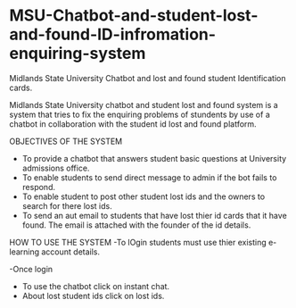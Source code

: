 # MSU-Chatbot-and-student-lost-and-found-ID-infromation-enquiring-system
Midlands State University Chatbot and lost and found student Identification cards.

Midlands State University chatbot and student lost and found system is a system that tries to fix the enquiring problems of stundents by 
use of a chatbot in collaboration with the student id lost and found platform. 

OBJECTIVES OF THE SYSTEM
- To provide a chatbot that answers student basic questions at University admissions office.
- To enable students to send direct message to admin if the bot fails to respond.
- To enable student to post other student lost ids and the owners to search for there lost ids.
- To send an aut email to students that have lost thier id cards that it have found. The email is attached with the founder of the id 
  details.

HOW TO USE THE SYSTEM
-To lOgin students must use thier existing e-learning account details.

-Once login 

* To use the chatbot click on instant chat.
* About lost student ids click on lost ids.
